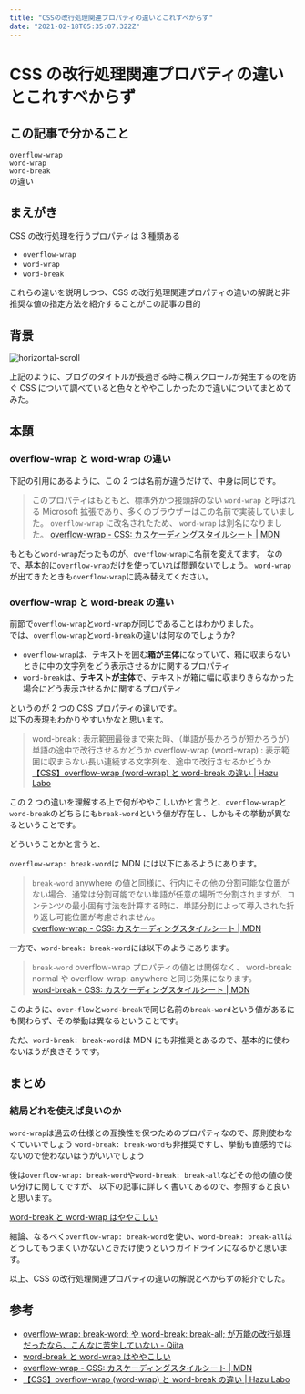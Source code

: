 ```yaml
---
title: "CSSの改行処理関連プロパティの違いとこれすべからず"
date: "2021-02-18T05:35:07.322Z"
---
```


# CSS の改行処理関連プロパティの違いとこれすべからず

## この記事で分かること

`overflow-wrap`  
`word-wrap`  
`word-break`  
の違い

## まえがき

CSS の改行処理を行うプロパティは 3 種類ある

- `overflow-wrap`
- `word-wrap`
- `word-break`

これらの違いを説明しつつ、CSS の改行処理関連プロパティの違いの解説と非推奨な値の指定方法を紹介することがこの記事の目的

## 背景

![horizontal-scroll](https://dl.dropboxusercontent.com/s/43jvsxjwftpsn73/Feb-18-2021%2008-36-30.gif)

上記のように、ブログのタイトルが長過ぎる時に横スクロールが発生するのを防ぐ CSS について調べていると色々とややこしかったので違いについてまとめてみた。

## 本題

### overflow-wrap と word-wrap の違い

下記の引用にあるように、この 2 つは名前が違うだけで、中身は同じです。

> このプロパティはもともと、標準外かつ接頭辞のない `word-wrap` と呼ばれる Microsoft 拡張であり、多くのブラウザーはこの名前で実装していました。 `overflow-wrap` に改名されたため、 `word-wrap` は別名になりました。
> [overflow-wrap - CSS: カスケーディングスタイルシート | MDN](https://developer.mozilla.org/ja/docs/Web/CSS/overflow-wrap)

もともと`word-wrap`だったものが、`overflow-wrap`に名前を変えてます。
なので、基本的に`overflow-wrap`だけを使っていれば問題ないでしょう。
`word-wrap`が出てきたときも`overflow-wrap`に読み替えてください。

### overflow-wrap と word-break の違い

前節で`overflow-wrap`と`word-wrap`が同じであることはわかりました。  
では、`overflow-wrap`と`word-break`の違いは何なのでしょうか?

- `overflow-wrap`は、テキストを囲む**箱が主体**になっていて、箱に収まらないときに中の文字列をどう表示させるかに関するプロパティ
- `word-break`は、**テキストが主体**で、テキストが箱に幅に収まりきらなかった場合にどう表示させるかに関するプロパティ

というのが 2 つの CSS プロパティの違いです。  
以下の表現もわかりやすいかなと思います。

> word-break : 表示範囲最後まで来た時、（単語が長かろうが短かろうが）単語の途中で改行させるかどうか
> overflow-wrap (word-wrap) : 表示範囲に収まらない長い連続する文字列を、途中で改行させるかどうか  
> [【CSS】overflow-wrap (word-wrap) と word-break の違い | Hazu Labo](https://web.hazu.jp/overflow-wrap-word-break/)

この 2 つの違いを理解する上で何がややこしいかと言うと、`overflow-wrap`と`word-break`のどちらにも`break-word`という値が存在し、しかもその挙動が異なるということです。

どういうことかと言うと、

`overflow-wrap: break-word`は MDN には以下にあるようにあります。

> `break-word`
> anywhere の値と同様に、行内にその他の分割可能な位置がない場合、通常は分割可能でない単語が任意の場所で分割されますが、コンテンツの最小固有寸法を計算する時に、単語分割によって導入された折り返し可能位置が考慮されません。  
> [overflow-wrap - CSS: カスケーディングスタイルシート | MDN](https://developer.mozilla.org/ja/docs/Web/CSS/overflow-wrap)

一方で、`word-break: break-word`には以下のようにあります。

> `break-word`
> overflow-wrap プロパティの値とは関係なく、 word-break: normal や overflow-wrap: anywhere と同じ効果になります。  
> [word-break - CSS: カスケーディングスタイルシート | MDN](https://developer.mozilla.org/ja/docs/Web/CSS/word-break)

このように、`over-flow`と`word-break`で同じ名前の`break-word`という値があるにも関わらず、その挙動は異なるということです。

ただ、`word-break: break-word`は MDN にも非推奨とあるので、基本的に使わないほうが良さそうです。

## まとめ

### 結局どれを使えば良いのか

`word-wrap`は過去の仕様との互換性を保つためのプロパティなので、原則使わなくていいでしょう
`word-break: break-word`も非推奨ですし、挙動も直感的ではないので使わないほうがいいでしょう

後は`overflow-wrap: break-word`や`word-break: break-all`などその他の値の使い分けに関してですが、
以下の記事に詳しく書いてあるので、参照すると良いと思います。

[word-break と word-wrap はややこしい](https://w3g.jp/blog/confusing_word-break_word-wrap)

結論、なるべく`overflow-wrap: break-word`を使い、`word-break: break-all`はどうしてもうまくいかないときだけ使うというガイドラインになるかと思います。

以上、CSS の改行処理関連プロパティの違いの解説とべからずの紹介でした。

## 参考

- [overflow-wrap: break-word; や word-break: break-all; が万能の改行処理だったなら、こんなに苦労していない - Qiita](https://qiita.com/akane_kato/items/2b1385574e1a1babdde1)
- [word-break と word-wrap はややこしい](https://w3g.jp/blog/confusing_word-break_word-wrap)
- [overflow-wrap - CSS: カスケーディングスタイルシート | MDN](https://developer.mozilla.org/ja/docs/Web/CSS/overflow-wrap)
- [【CSS】overflow-wrap (word-wrap) と word-break の違い | Hazu Labo](https://web.hazu.jp/overflow-wrap-word-break/)
